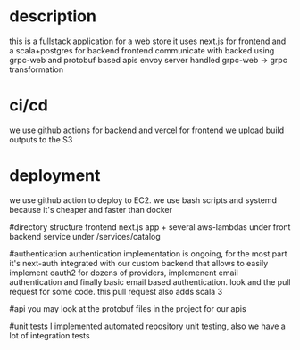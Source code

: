 # description
this is a fullstack application for a web store
it uses next.js for frontend and a scala+postgres for backend
frontend communicate with backed using grpc-web and protobuf based apis
envoy server handled grpc-web -> grpc transformation

# ci/cd
we use github actions for backend and vercel for frontend
we upload build outputs to the S3

# deployment
we use github action to deploy to EC2. we use bash scripts and systemd because it's cheaper and faster than docker

#directory structure
frontend next.js app + several aws-lambdas under front
backend service under /services/catalog

#authentication
authentication implementation is ongoing, for the most part it's next-auth integrated with our custom backend that allows to easily implement
oauth2 for dozens of providers, implemenent email authentication and finally basic email based authentication. look and the pull request for some code. 
this pull request also adds scala 3

#api
you may look at the protobuf files in the project for our apis

#unit tests
I implemented automated repository unit testing, also we have a lot of integration tests
